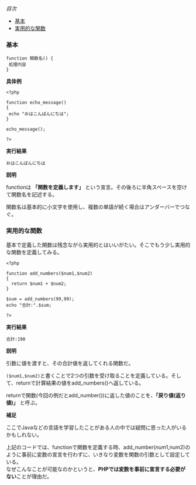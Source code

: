 *目次*
* [基本](#基本)
* [実用的な関数](#実用的な関数)

### 基本

```
function 関数名() {
 処理内容
}
```

**具体例**

```
<?php

function echo_message()
{
 echo "おはこんばんにちは";
}

echo_message();

?>
```

**実行結果**

`おはこんばんにちは`

**説明**

functionは **「関数を定義します」** という宣言。その後ろに半角スペースを空けて関数名を記述する。  

関数名は基本的に小文字を使用し、複数の単語が続く場合はアンダーバーでつなぐ。

### 実用的な関数

基本で定義した関数は残念ながら実用的とはいいがたい。そこでもう少し実用的な関数を定義してみる。

```
<?php

function add_numbers($num1,$num2)
{
  return $num1 + $num2;
}

$sum = add_numbers(99,99);
echo "合計:".$sum;

?>
```

**実行結果**

`合計:198`

**説明**

引数に値を渡すと、その合計値を返してくれる関数だ。  

`($num1,$num2)`と書くことで2つの引数を受け取ることを定義している。そして、returnで計算結果の値をadd_numbers()へ返している。

returnで関数(今回の例だとadd_number())に返した値のことを、**「戻り値(返り値)」** と呼ぶ。

**補足**

ここでJavaなどの言語を学習したことがある人の中では疑問に思った人がいるかもしれない。

上記のコードでは、functionで関数を定義する時、add_number($num1,$num2)のように事前に変数の宣言を行わずに、いきなり変数を関数の引数として設定している。  
なぜこんなことが可能なのかというと、**PHPでは変数を事前に宣言する必要がない**ことが理由だ。  



